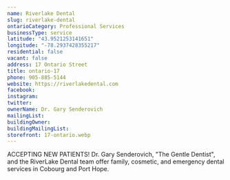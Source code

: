 ```yaml
---
name: Riverlake Dental
slug: riverlake-dental
ontarioCategory: Professional Services
businessType: service
latitude: "43.9521253141651"
longitude: "-78.2937428355217"
residential: false
vacant: false
address: 17 Ontario Street
title: ontario-17
phone: 905-885-5144
website: https://riverlakedental.com
facebook:
instagram:
twitter:
ownerName: Dr. Gary Senderovich
mailingList:
buildingOwner:
buildingMailingList:
storefront: 17-ontario.webp
---
```


ACCEPTING NEW PATIENTS! Dr. Gary Senderovich, "The Gentle Dentist", and the RiverLake Dental team offer family,
cosmetic, and emergency dental services in Cobourg and Port Hope.


